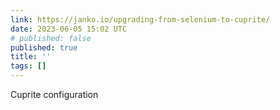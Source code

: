 ```yaml
---
link: https://janko.io/upgrading-from-selenium-to-cuprite/
date: 2023-06-05 15:02 UTC
# published: false
published: true
title: ''
tags: []
---
```


Cuprite configuration
